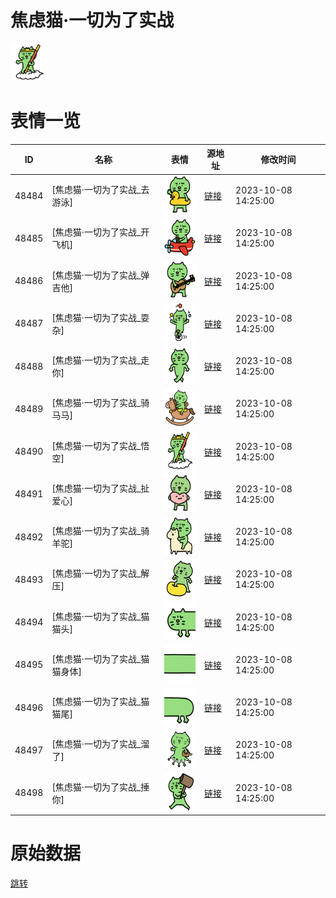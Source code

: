 # 焦虑猫·一切为了实战

<img src="./cover.png" height="60" alt="cover" />

# 表情一览

|ID|名称|表情|源地址|修改时间|
|----|----|----|----|----|
|48484|[焦虑猫·一切为了实战_去游泳]|<img src="./pic/048484_%5B焦虑猫·一切为了实战_去游泳%5D.png" height="60" alt="去游泳"/>|[链接](https://i0.hdslb.com/bfs/garb/fe12e2ee50ca8ba214ad4b278781d17cb390070a.png)|2023-10-08 14:25:00|
|48485|[焦虑猫·一切为了实战_开飞机]|<img src="./pic/048485_%5B焦虑猫·一切为了实战_开飞机%5D.png" height="60" alt="开飞机"/>|[链接](https://i0.hdslb.com/bfs/garb/57360044075cee024d3b26c58a48257f718edb8b.png)|2023-10-08 14:25:00|
|48486|[焦虑猫·一切为了实战_弹吉他]|<img src="./pic/048486_%5B焦虑猫·一切为了实战_弹吉他%5D.png" height="60" alt="弹吉他"/>|[链接](https://i0.hdslb.com/bfs/garb/406a67b9a129a4524d90f344d55530b6ee8eafcb.png)|2023-10-08 14:25:00|
|48487|[焦虑猫·一切为了实战_耍杂]|<img src="./pic/048487_%5B焦虑猫·一切为了实战_耍杂%5D.png" height="60" alt="耍杂"/>|[链接](https://i0.hdslb.com/bfs/garb/168eb79a31120333379b6eff7f714cda0b06df5c.png)|2023-10-08 14:25:00|
|48488|[焦虑猫·一切为了实战_走你]|<img src="./pic/048488_%5B焦虑猫·一切为了实战_走你%5D.png" height="60" alt="走你"/>|[链接](https://i0.hdslb.com/bfs/garb/71a298875583b720bb18ec28e16636761aea7888.png)|2023-10-08 14:25:00|
|48489|[焦虑猫·一切为了实战_骑马马]|<img src="./pic/048489_%5B焦虑猫·一切为了实战_骑马马%5D.png" height="60" alt="骑马马"/>|[链接](https://i0.hdslb.com/bfs/garb/8b2779b2bc8826b584b542811ea38a909b80bcb6.png)|2023-10-08 14:25:00|
|48490|[焦虑猫·一切为了实战_悟空]|<img src="./pic/048490_%5B焦虑猫·一切为了实战_悟空%5D.png" height="60" alt="悟空"/>|[链接](https://i0.hdslb.com/bfs/garb/8c0e55f8ea39bbe5f2420b4d4df6f0fb2d82e327.png)|2023-10-08 14:25:00|
|48491|[焦虑猫·一切为了实战_扯爱心]|<img src="./pic/048491_%5B焦虑猫·一切为了实战_扯爱心%5D.png" height="60" alt="扯爱心"/>|[链接](https://i0.hdslb.com/bfs/garb/7b851217d17dd03181bb655d83174bef514809b9.png)|2023-10-08 14:25:00|
|48492|[焦虑猫·一切为了实战_骑羊驼]|<img src="./pic/048492_%5B焦虑猫·一切为了实战_骑羊驼%5D.png" height="60" alt="骑羊驼"/>|[链接](https://i0.hdslb.com/bfs/garb/a458abb7e3c12d4251653eb9ea1f80527e8a642a.png)|2023-10-08 14:25:00|
|48493|[焦虑猫·一切为了实战_解压]|<img src="./pic/048493_%5B焦虑猫·一切为了实战_解压%5D.png" height="60" alt="解压"/>|[链接](https://i0.hdslb.com/bfs/garb/a04ba7e2d0c85f26864722ca51e21ba6bd83506c.png)|2023-10-08 14:25:00|
|48494|[焦虑猫·一切为了实战_猫猫头]|<img src="./pic/048494_%5B焦虑猫·一切为了实战_猫猫头%5D.png" height="60" alt="猫猫头"/>|[链接](https://i0.hdslb.com/bfs/garb/e1cff7f18dab62dc2a52021b789de26d808e2a1d.png)|2023-10-08 14:25:00|
|48495|[焦虑猫·一切为了实战_猫猫身体]|<img src="./pic/048495_%5B焦虑猫·一切为了实战_猫猫身体%5D.png" height="60" alt="猫猫身体"/>|[链接](https://i0.hdslb.com/bfs/garb/3b920641047ab02425ca8738a395cf292c22e44e.png)|2023-10-08 14:25:00|
|48496|[焦虑猫·一切为了实战_猫猫尾]|<img src="./pic/048496_%5B焦虑猫·一切为了实战_猫猫尾%5D.png" height="60" alt="猫猫尾"/>|[链接](https://i0.hdslb.com/bfs/garb/da577bd5184e594924753caa61024e33a3d1f72f.png)|2023-10-08 14:25:00|
|48497|[焦虑猫·一切为了实战_溜了]|<img src="./pic/048497_%5B焦虑猫·一切为了实战_溜了%5D.png" height="60" alt="溜了"/>|[链接](https://i0.hdslb.com/bfs/garb/0f88cf3a8e4ee2ea34be3264a0fe11dd874e8ad7.png)|2023-10-08 14:25:00|
|48498|[焦虑猫·一切为了实战_捶你]|<img src="./pic/048498_%5B焦虑猫·一切为了实战_捶你%5D.png" height="60" alt="捶你"/>|[链接](https://i0.hdslb.com/bfs/garb/4dbf441df424b55608672f31433edb2f1f457e39.png)|2023-10-08 14:25:00|

# 原始数据

[跳转](./raw.json)

